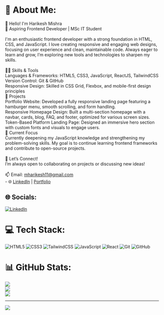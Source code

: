 # 💫 About Me:
👋 Hello! I'm Harikesh Mishra<br>🌱 Aspiring Frontend Developer | MSc IT Student<br><br>I'm an enthusiastic frontend developer with a strong foundation in HTML, CSS, and JavaScript. I love creating responsive and engaging web designs, focusing on user experience and clean, maintainable code. Always eager to learn and grow, I’m exploring new tools and technologies to sharpen my skills.<br><br>👨‍💻 Skills & Tools<br>Languages & Frameworks: HTML5, CSS3, JavaScript, ReactJS, TailwindCSS<br>Version Control: Git & GitHub<br>Responsive Design: Skilled in CSS Grid, Flexbox, and mobile-first design principles<br>🔨 Projects<br>Portfolio Website: Developed a fully responsive landing page featuring a hamburger menu, smooth scrolling, and form handling.<br>Responsive Homepage Design: Built a multi-section homepage with a navbar, cards, blog, FAQ, and footer, optimized for various screen sizes.<br>Token-Based Platform Landing Page: Designed an immersive hero section with custom fonts and visuals to engage users.<br>🎯 Current Focus<br>Currently deepening my JavaScript knowledge and strengthening my problem-solving skills. My goal is to continue learning frontend frameworks and contribute to open-source projects.<br><br>🌟 Let’s Connect!<br>I’m always open to collaborating on projects or discussing new ideas!<br><br>📫 Email: mharikesh11@gmail.com<br>- 🌐 [LinkedIn](https://www.linkedin.com/in/harikesh-mishra) | [Portfolio](https://main--hilarious-haupia-16bcd2.netlify.app/)


## 🌐 Socials:
[![LinkedIn](https://img.shields.io/badge/LinkedIn-%230077B5.svg?logo=linkedin&logoColor=white)](https://linkedin.com/in/https://www.linkedin.com/in/harikesh-mishra/) 

# 💻 Tech Stack:
![HTML5](https://img.shields.io/badge/HTML5-E34F26?style=for-the-badge&logo=html5&logoColor=white)
![CSS3](https://img.shields.io/badge/css3-%231572B6.svg?style=for-the-badge&logo=css3&logoColor=white) ![TailwindCSS](https://img.shields.io/badge/tailwindcss-%2338B2AC.svg?style=for-the-badge&logo=tailwind-css&logoColor=white)
![JavaScript](https://img.shields.io/badge/JavaScript-F7DF1E?style=for-the-badge&logo=javascript&logoColor=black)
![React](https://img.shields.io/badge/react-%2320232a.svg?style=for-the-badge&logo=react&logoColor=%2361DAFB) ![Git](https://img.shields.io/badge/git-%23F05033.svg?style=for-the-badge&logo=git&logoColor=white) ![GitHub](https://img.shields.io/badge/github-%23121011.svg?style=for-the-badge&logo=github&logoColor=white)
# 📊 GitHub Stats:
![](https://github-readme-stats.vercel.app/api?username=Harikesh666&theme=dark&hide_border=true&include_all_commits=false&count_private=false)<br/>
![](https://github-readme-streak-stats.herokuapp.com/?user=Harikesh666&theme=dark&hide_border=true)<br/>
![](https://github-readme-stats.vercel.app/api/top-langs/?username=Harikesh666&theme=dark&hide_border=true&include_all_commits=false&count_private=false&layout=compact)

---
[![](https://visitcount.itsvg.in/api?id=Harikesh666&icon=0&color=0)](https://visitcount.itsvg.in)

<!-- Proudly created with GPRM ( https://gprm.itsvg.in ) -->
